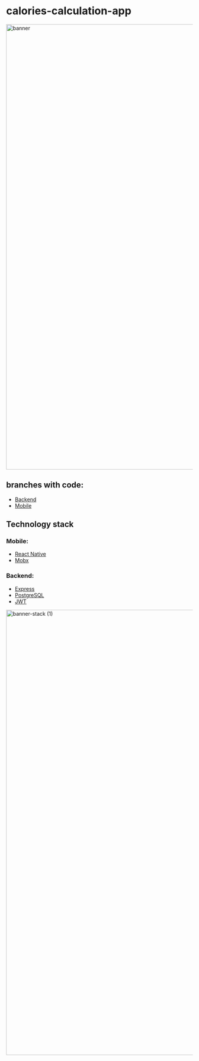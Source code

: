 # calories-calculation-app

<img width="1200" alt="banner" src="https://user-images.githubusercontent.com/73714921/147478464-4678b396-72da-4a3a-8446-9fe06fe31064.png">

## branches with code:

-  [Backend](https://github.com/evyz/calories-calculation-app/tree/backend)
-  [Mobile](https://github.com/evyz/calories-calculation-app/tree/mobile)

## Technology stack

### Mobile: 

- [React Native](https://reactnative.dev)
- [Mobx](https://mobx.js.org/)

### Backend: 

- [Express](https://expressjs.com/)
- [PostgreSQL](https://www.postgresql.org/)
- [JWT](https://jwt.io)

<img width="1200" alt="banner-stack (1)" src="https://user-images.githubusercontent.com/73714921/147505193-3c082f1b-0e46-4cb4-95d7-0aaf80124238.png">

